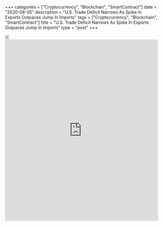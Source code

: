 +++
categories = ["Cryptocurrency", "Blockchain", "SmartContract"]
date = "2020-08-05"
description = "U.S. Trade Deficit Narrows As Spike In Exports Outpaces Jump In Imports"
tags = ["Cryptocurrency", "Blockchain", "SmartContract"]
title = "U.S. Trade Deficit Narrows As Spike In Exports Outpaces Jump In Imports"
type = "post"
+++

{{<iframe id="large-banner" src="https://www.bounty.group/#slide=9.0" width="100%" height="600" scrolling="no" style="border: 0px solid rgb(216, 221, 230); border-radius: 3px;">}}

Reflecting a sharp increase in the value of exports, the Commerce
Department released a report on Wednesday showing the U.S. trade deficit
narrowed in the month of June.

The Commerce Department said the trade deficit narrowed to $50.7 billion
in June from a revised $54.8 billion in May.

Economists had expected the trade deficit to narrow to $50.1 billion
from the $54.6 billion originally reported for the previous month.

The narrower deficit came as the value of exports spiked by 9.4 percent
to $158.3 billion in June after tumbling by 4.3 percent to $144.7
billion in May.

Exports of automotive vehicles, parts and engines showed a significant
increase along with exports of capital goods and industrial supplies and
materials.

The jump in the value of exports outpaced a notable increase in the
value of imports, which surged up by 4.7 percent to $208.9 billion in
June after dipping by 0.7 percent to $199.5 billion in May.

Substantial increases in imports of automotive vehicles, parts and
engines and consumer goods were partly offset by a sharp drop in imports
of industrial supplies and materials, particularly non-monetary gold.

"The latest trade figures confirm that both exports and imports began
rebounding in June, and we expect a continued recovery over the coming
months as production catches up with the recovery in consumption," said
Michael Pearce, Senior U.S. Economist at Capital Economics.

He added, "However, with key U.S. export categories such as travel
services and commercial aircraft exports likely to remain depressed for
a while to come, we do not expect the trade deficit to continue
narrowing over the coming months."

The Commerce Department noted the goods deficit narrowed to $72.2
billion in June from $76.2 billion in May, while the services surplus
inched up to $21.5 billion from $21.4 billion.

For comments and feedback [contact](https://www.playgroundfx.com/contact/): editorial@rtt[news](https://www.letsplayfx.com/blog/forex-news-website/).com

[Economic News][1]

 **What parts of the world are seeing the best (and worst) economic
performances lately? Click[here][2] to check out our [Econ Scorecard][2]
and find out! See up-to-the-moment [ranking](https://www.playgroundfx.com/blog/crypto-exchange-ranking/)s for the best and worst
performers in [GDP][3], [unemployment rate][4], [inflation][5] and much
more.**

   1. www.rtt[news](https://www.letsplayfx.com/blog/forex-news-website/).com/Content/EconomicNews.aspx
   2. www.rtt[news](https://www.letsplayfx.com/blog/forex-news-website/).com/economic-scorecard/world-rank/PPI/highest-performance.aspx
   3. www.rtt[news](https://www.letsplayfx.com/blog/forex-news-website/).com/economic-scorecard/world-rank/GDP/highest-performance.aspx
   4. www.rtt[news](https://www.letsplayfx.com/blog/forex-news-website/).com/economic-scorecard/world-rank/unemployment-rate/lowest-performance.aspx
   5. www.rtt[news](https://www.letsplayfx.com/blog/forex-news-website/).com/economic-scorecard/world-rank/CPI/highest-performance.aspx